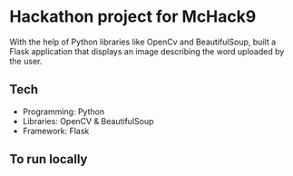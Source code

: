# Hackathon project for McHack9
With the help of Python libraries like OpenCv and BeautifulSoup, built a Flask application that displays an image describing the word uploaded by the user.
## Tech
* Programming: Python
* Libraries: OpenCV & BeautifulSoup
* Framework: Flask

## To run locally



